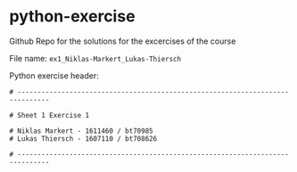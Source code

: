 # python-exercise

Github Repo for the solutions for the excercises of the course

File name: `ex1_Niklas-Markert_Lukas-Thiersch`

Python exercise header:

```
# ------------------------------------------------------------------------------

# Sheet 1 Exercise 1

# Niklas Markert - 1611460 / bt70985
# Lukas Thiersch - 1607110 / bt708626

# ------------------------------------------------------------------------------
```
